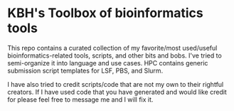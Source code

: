 # KBH's Toolbox of bioinformatics tools

This repo contains a curated collection of my favorite/most used/useful bioinformatics-related tools, scripts, and other bits and bobs. I've tried to semi-organize it into language and use cases. HPC contains generic submission script templates for LSF, PBS, and Slurm. 

I have also tried to credit scripts/code that are not my own to their rightful creators. If I have used code that you have generated and would like credit for please feel free to message me and I will fix it.